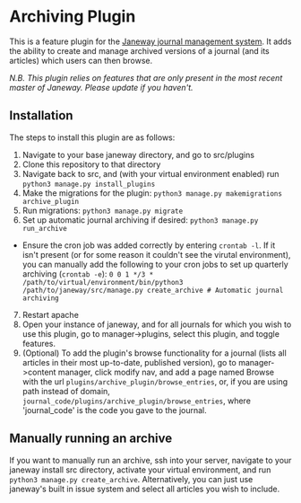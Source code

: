 # Archiving Plugin

This is a feature plugin for the [Janeway journal management system](https://github.com/BirkbeckCTP/janeway). It adds the ability to create and manage archived versions of a journal (and its articles) which users can then browse.

*N.B. This plugin relies on features that are only present in the most recent master of Janeway. Please update if you haven't.*

## Installation

The steps to install this plugin are as follows:

1. Navigate to your base janeway directory, and go to src/plugins
2. Clone this repository to that directory
3. Navigate back to src, and (with your virtual environment enabled) run `python3 manage.py install_plugins`
4. Make the migrations for the plugin: `python3 manage.py makemigrations archive_plugin`
5. Run migrations: `python3 manage.py migrate`
6. Set up automatic journal archiving if desired: `python3 manage.py run_archive`
  - Ensure the cron job was added correctly by entering `crontab -l`. If it isn't present (or for some reason it couldn't see the virutal environment), you can manually add the following to your cron jobs to set up quarterly archiving (`crontab -e`): `0 0 1 */3 * /path/to/virtual/environment/bin/python3 /path/to/janeway/src/manage.py create_archive # Automatic journal archiving`
7. Restart apache
8. Open your instance of janeway, and for all journals for which you wish to use this plugin, go to manager->plugins, select this plugin, and toggle features.
9. (Optional) To add the plugin's browse functionality for a journal (lists all articles in their most up-to-date, published version), go to manager->content manager, click modify nav, and add a page named Browse with the url `plugins/archive_plugin/browse_entries`, or, if you are using path instead of domain, `journal_code/plugins/archive_plugin/browse_entries`, where 'journal_code' is the code you gave to the journal.

## Manually running an archive
If you want to manually run an archive, ssh into your server, navigate to your janeway install src directory, activate your virtual environment, and run `python3 manage.py create_archive`. Alternatively, you can just use janeway's built in issue system and select all articles you wish to include.

